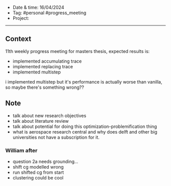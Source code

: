
- Date & time:  16/04/2024
- Tag: #personal #progress_meeting
- Project:

---

## Context

11th weekly progress meeting for masters thesis, expected results is:
- implemented accumulating trace
- implemented replacing trace
- implemented multistep

i implemented multistep but it's performance is actually worse than vanilla, so maybe there's something wrong??

## Note
- talk about new research objectives
- talk about literature review
- talk about potential for doing this optimization-problemification thing
- what is aerospace research central and why does delft and other big universities not have a subscription for it.

### William after 
- question 2a needs grounding...
- shift cg modelled wrong
- run shifted cg from start
- clustering could be cool